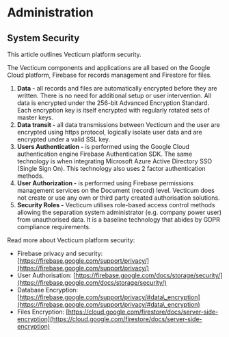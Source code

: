 # Administration

## System Security

This article outlines Vecticum platform security.

The Vecticum components and applications are all based on the Google Cloud platform, Firebase for records management and Firestore for files.

1. **Data -** all records and files are automatically encrypted before they are written. There is no need for additional setup or user intervention. All data is encrypted under the 256-bit Advanced Encryption Standard. Each encryption key is itself encrypted with regularly rotated sets of master keys.
2. **Data transit -** all data transmissions between Vecticum and the user are encrypted using https protocol, logically isolate user data and are encrypted under a valid SSL key.
3. **Users Authentication -** is performed using the Google Cloud authentication engine Firebase Authentication SDK. The same technology is when integrating Microsoft Azure Active Directory SSO (Single Sign On). This technology also uses 2 factor authentication methods.
4. **User Authorization -** is performed using Firebase permissions management services on the Document (record) level. Vecticum does not create or use any own or third party created authorisation solutions.
5. **Security Roles -** Vecticum utilises role-based access control methods allowing the separation system administrator (e.g. company power user) from unauthorised data. It is a baseline technology that abides by GDPR compliance requirements.&#x20;

Read more about Vecticum platform security:

* Firebase privacy and security: [https://firebase.google.com/support/privacy/](https://firebase.google.com/support/privacy/)
* User Authorisation: [https://firebase.google.com/docs/storage/security/](https://firebase.google.com/docs/storage/security/)
* Database Encryption: [https://firebase.google.com/support/privacy/#data\_encryption](https://firebase.google.com/support/privacy/#data\_encryption)
* Files Encryption: [https://cloud.google.com/firestore/docs/server-side-encryption](https://cloud.google.com/firestore/docs/server-side-encryption)



&#x20;

